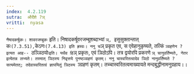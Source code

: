 ```yaml
---
index:  4.2.119
sutra:  और्देशे ?ञ्
vritti:  nyasa
---
```


`नैषादकर्षुकः। शावरजम्बुकः` इति। निषादकर्षूवरजम्बूशब्दाभ्यां `ञ्, `इसुसुक्तान्तात् कः` (7.3.51), `केऽणः` (7.4.13) इति ह्रस्वः। ननु च `ञ् प्रकृत एव, स एवेहानुकृष्यते, तत्किं `ञ्ग्रहणेन ? इत्यत आह-- `ठञ्ञिठयोः` इति। यथैव हि `ञ् प्रकृतः, एवं ञिठोऽपि। तत्र द्वयोरपि प्रकरणे `ञ् चानुवर्तिष्यते, नेतर इत्येतन्न लभ्यते। तस्मात् ञिठस्य निवृत्तये पुनष्ठञ्ग्रहणं कृतम्। ननु चास्वरितत्वादेव ञिठो नानुवर्तिष्यते ? सत्यमेतत्; तदेवास्वरितत्वं ज्ञापयितुं ञिठस्य `ञ्ग्रहणं कृतम्। तच्चास्वरितत्वमाख्यायते मन्दबुद्धीनामनुग्रहाय।।

